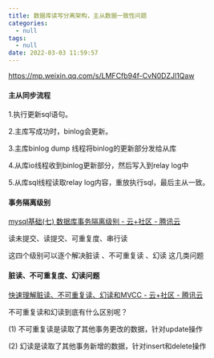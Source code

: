 ```yaml
---
title: 数据库读写分离架构，主从数据一致性问题
categories:
  - null
tags:
  - null
date: 2022-03-03 11:59:57
---
```



https://mp.weixin.qq.com/s/LMFCfb94f-CvN0DZJl1Qaw


#### 主从同步流程
1.执行更新sql语句。

2.主库写成功时，binlog会更新。

3.主库binlog dump 线程将binlog的更新部分发给从库

4.从库io线程收到binlog更新部分，然后写入到relay log中

5.从库sql线程读取relay log内容，重放执行sql，最后主从一致。

#### 事务隔离级别

[mysql基础(七) 数据库事务隔离级别 - 云+社区 - 腾讯云](https://cloud.tencent.com/developer/article/1833688#:~:text=%E6%95%B0%E6%8D%AE%E5%BA%93%E4%BA%8B%E5%8A%A1%E7%9A%84%E9%9A%94%E7%A6%BB%E7%BA%A7%E5%88%AB,%E8%AF%BB%20%E8%BF%99%E5%87%A0%E7%B1%BB%E9%97%AE%E9%A2%98%E3%80%82)

读未提交、读提交、可重复度、串行读

这四个级别可以逐个解决脏读 、不可重复读 、幻读 这几类问题

#### 脏读、不可重复度、幻读问题

[快速理解脏读、不可重复读、幻读和MVCC - 云+社区 - 腾讯云](https://cloud.tencent.com/developer/article/1450773)

不可重复读和幻读到底有什么区别呢？

(1) 不可重复读是读取了其他事务更改的数据，针对update操作

(2) 幻读是读取了其他事务新增的数据，针对insert和delete操作

